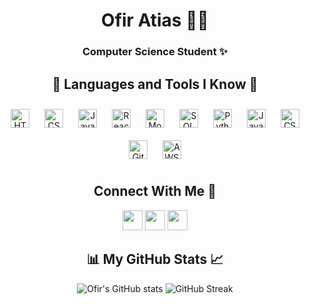 <h1 align="center"> Ofir Atias 👩‍💻 </h1>
<h3 align="center"> Computer Science Student ✨ </h3>

<h2 align="center"> 🎀 Languages and Tools I Know 🎀 </h2>

<div align="center">
  <img alt="HTML" width="30px" style="padding: 10px;" src="https://cdn.jsdelivr.net/gh/devicons/devicon/icons/html5/html5-plain.svg" />
  <img alt="CSS" width="30px" style="padding: 10px;" src="https://cdn.jsdelivr.net/gh/devicons/devicon/icons/css3/css3-plain.svg" />
  <img alt="JavaScript" width="30px" style="padding: 10px;" src="https://cdn.jsdelivr.net/gh/devicons/devicon/icons/javascript/javascript-plain.svg" />
  <img alt="React" width="30px" style="padding: 10px;" src="https://cdn.jsdelivr.net/gh/devicons/devicon/icons/react/react-original.svg" />
  <img alt="MongoDB" width="30px" style="padding: 10px;" src="https://www.svgrepo.com/show/331488/mongodb.svg" />
  <img alt="SQL" width="30px" style="padding: 10px;" src="https://www.svgrepo.com/show/331760/sql-database-generic.svg" />
  <img alt="Python" width="30px" style="padding: 10px;" src="https://cdn.jsdelivr.net/gh/devicons/devicon/icons/python/python-plain.svg" />
  <img alt="Java" width="30px" style="padding: 10px;" src="https://cdn.jsdelivr.net/gh/devicons/devicon/icons/java/java-original.svg"/>
  <img alt="CSharp" width="30px" style="padding: 10px;" src="https://www.svgrepo.com/show/353622/c-sharp.svg" />
  <img alt="GitHub" width="30px" style="padding: 10px;" src="https://www.svgrepo.com/show/475654/github-color.svg" />
  <img alt="AWS" width="30px" style="padding: 10px;" src="https://www.svgrepo.com/show/448266/aws.svg" />
</div>

<h2 align="center"> Connect With Me 💖 </h2>

<p align="center">
  <a href="https://www.linkedin.com/in/ofir-atias-394347321/" target="_blank" rel="noreferrer"><img src="https://raw.githubusercontent.com/danielcranney/readme-generator/main/public/icons/socials/linkedin.svg" width="32" height="32" /></a>
  <a href="https://www.github.com/OfirAtias" target="_blank" rel="noreferrer"><img src="https://raw.githubusercontent.com/danielcranney/readme-generator/main/public/icons/socials/github-dark.svg" width="32" height="32" /></a>
  <a href="https://discord.com/users/ofiratias19_34957" target="_blank" rel="noreferrer"><img src="https://raw.githubusercontent.com/danielcranney/readme-generator/main/public/icons/socials/discord.svg" width="32" height="32" /></a>
</p>

<h2 align="center"> 📊 My GitHub Stats 📈 </h2>

<p align="center">
  <img src="https://github-readme-stats.vercel.app/api?username=OfirAtias&show_icons=true&bg_color=FFF0F5&title_color=FF69B4&text_color=4A4A4A&icon_color=FFD1DC&border_color=FFC0CB" alt="Ofir's GitHub stats"/>
  <img src="https://streak-stats.demolab.com/?user=OfirAtias&bg_color=FFF0F5&title_color=FF69B4&text_color=4A4A4A&border_color=FFC0CB&ring=FF69B4" alt="GitHub Streak"/>
</p>
